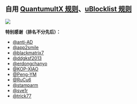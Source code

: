## 自用 [QuantumultX 规则](https://raw.githubusercontent.com/Vikingama/plugins/main/index.conf)、[uBlocklist 规则](https://raw.githubusercontent.com/Vikingama/plugins/main/filter/ini/ublocklist_pattern.ini)

![](https://profile-counter.glitch.me/Vikingama-plugins/count.svg)

**特别感谢（排名不分先后）：**

- [@anti-AD](https://github.com/privacy-protection-tools/anti-AD)
- [@app2smile](https://github.com/app2smile/rules)
- [@blackmatrix7](https://github.com/blackmatrix7/ios_rule_script)
- [@ddgksf2013](https://github.com/ddgksf2013/ddgksf2013)
- [@erdongchanyo](https://github.com/erdongchanyo/Rules)
- [@KOP-XIAO](https://github.com/KOP-XIAO/QuantumultX)
- [@Peng-YM](https://github.com/Peng-YM/QuanX)
- [@RuCu6](https://github.com/RuCu6/QuanX)
- [@stamparm](https://github.com/stamparm/ipsum)
- [@sve1r](https://github.com/sve1r/Rules-For-Quantumult-X)
- [@trick77](https://github.com/trick77/ipset-blacklist)
